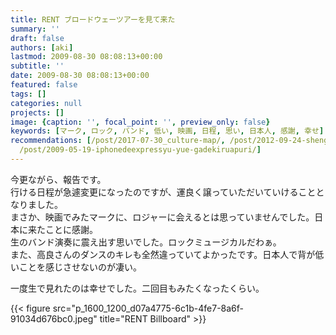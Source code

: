 ```yaml
---
title: RENT ブロードウェーツアーを見て来た
summary: ''
draft: false
authors: [aki]
lastmod: 2009-08-30 08:08:13+00:00
subtitle: ''
date: 2009-08-30 08:08:13+00:00
featured: false
tags: []
categories: null
projects: []
image: {caption: '', focal_point: '', preview_only: false}
keywords: [マーク, ロック, バンド, 低い, 映画, 日程, 思い, 日本人, 感謝, 幸せ]
recommendations: [/post/2017-07-30_culture-map/, /post/2012-09-24-sheng-yan-zou-henoqi-dai-tojia-zhi/,
  /post/2009-05-19-iphonedeexpressyu-yue-gadekiruapuri/]
---
```

今更ながら、報告です。  
行ける日程が急遽変更になったのですが、運良く譲っていただいていけることとなりました。  
まさか、映画でみたマークに、ロジャーに会えるとは思っていませんでした。日本に来たことに感謝。  
生のバンド演奏に震え出す思いでした。ロックミュージカルだわぁ。  
また、高良さんのダンスのキレも全然違っていてよかったです。日本人で背が低いことを感じさせないのが凄い。

一度生で見れたのは幸せでした。二回目もみたくなったくらい。

{{< figure src="p_1600_1200_d07a4775-6c1b-4fe7-8a6f-91034d676bc0.jpeg" title="RENT Billboard" >}}
